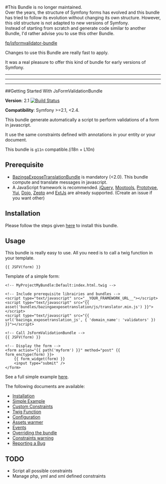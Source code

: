 #This Bundle is no longer maintained.  
Over the years, the structure of Symfony forms has evolved and this bundle has tried to follow its evolution without changing its own structure. However, this old structure is not adapted to new versions of Symfony.  
Instead of starting from scratch and generate code similar to another Bundle, I'd rather advise you to use this other Bundle.  

[fp/jsformvalidator-bundle](https://github.com/formapro/JsFormValidatorBundle)  

Changes to use this Bundle are really fast to apply.

It was a real pleasure to offer this kind of bundle for early versions of Symfony.

---

---

---

##Getting Started With JsFormValidationBundle

**Version**: 2.1
[![Build Status](https://secure.travis-ci.org/Abhoryo/APYJsFormValidationBundle.png?branch=master)](http://travis-ci.org/Abhoryo/APYJsFormValidationBundle)

**Compatibility**: Symfony >=2.1, <2.4.

This bundle generate automatically a script to perform validations of a form in javascript.

It use the same constraints defined with annotations in your entity or your document.

This bundle is `g11n` compatible.(i18n + L10n) 


## Prerequisite

* [BazingaExposeTranslationBundle](https://github.com/willdurand/BazingaExposeTranslationBundle) is mandatory (<2.0). This bundle compute and translate messages in javascript.
* A JavaScript framework is recommended. [jQuery](http://jquery.com/), [Mootools](http://mootools.net), [Prototype](http://prototypejs.org), [Yui](http://yuilibrary.com/), [Dojo](http://dojotoolkit.org), [Zepto](http://zeptojs.com) and [ExtJs](http://sencha.com/products/extjs/) are already supported.
(Create an issue if you want other)

## Installation

Please follow the steps given [here](https://github.com/Abhoryo/APYJsFormValidationBundle/blob/master/Resources/doc/installation.md) to install this bundle.

## Usage

This bundle is really easy to use. All you need is to call a twig function in your template.

`{{ JSFV(form) }}`

Template of a simple form:


    <!-- MyProjectMyBundle:Default:index.html.twig -->

	<!-- Include prerequisite librairies and bundles -->
	<script type="text/javascript" src="__YOUR_FRAMEWORK_URL__"></script>
	<script type="text/javascript" src="{{ asset('bundles/bazingaexposetranslation/js/translator.min.js') }}"></script>
	<script type="text/javascript" src="{{ url('bazinga_exposetranslation_js', { 'domain_name': 'validators' }) }}"></script>

	<!-- Call JsFormValidationBundle -->
	{{ JSFV(form) }}

	<!-- Display the form -->
	<form action="{{ path('myform') }}" method="post" {{ form_enctype(form) }}>
		{{ form_widget(form) }}
		<input type="submit" />
	</form>


See a full simple example [here](https://github.com/Abhoryo/APYJsFormValidationBundle/blob/master/Resources/doc/simple_example.md).

 The following documents are available:

* [Installation](https://github.com/Abhoryo/APYJsFormValidationBundle/blob/master/Resources/doc/installation.md)
* [Simple Example](https://github.com/Abhoryo/APYJsFormValidationBundle/blob/master/Resources/doc/simple_example.md)
* [Custom Constraints](https://github.com/Abhoryo/APYJsFormValidationBundle/blob/master/Resources/doc/add_your_constraints.md)
* [Twig Function](https://github.com/Abhoryo/APYJsFormValidationBundle/blob/master/Resources/doc/twig_function.md)
* [Configuration](https://github.com/Abhoryo/APYJsFormValidationBundle/blob/master/Resources/doc/configuration.md)
* [Assets warmer](https://github.com/Abhoryo/APYJsFormValidationBundle/blob/master/Resources/doc/assets_warmer.md)
* [Events](https://github.com/Abhoryo/APYJsFormValidationBundle/blob/master/Resources/doc/events.md)
* [Overriding the bundle](https://github.com/Abhoryo/APYJsFormValidationBundle/blob/master/Resources/doc/overriding_the_bundle.md)
* [Constraints warning](https://github.com/Abhoryo/APYJsFormValidationBundle/blob/master/Resources/doc/constraints_warning.md)
* [Reporting a Bug](https://github.com/Abhoryo/APYJsFormValidationBundle/blob/master/Resources/doc/reporting_issue.md)



## TODO

* Script all possible constraints
* Manage php, yml and xml defined constraints
